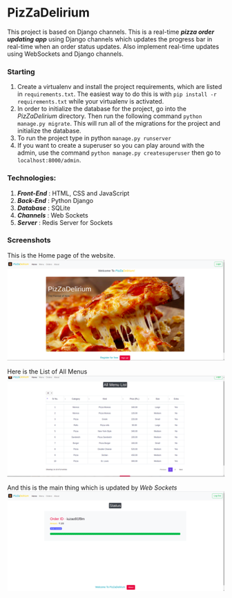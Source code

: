 # PizZaDelirium  

This project is based on Django channels. This is a real-time ***pizza order updating app*** using Django channels which updates the progress bar in real-time when an order status updates. Also implement real-time updates using WebSockets and Django channels.

### Starting  
1) Create a virtualenv and install the project requirements, which are listed in `requirements.txt`. The easiest way to do this is with `pip install -r requirements.txt` while your virtualenv is activated.  
2) In order to initialize the database for the project, go into the *PizZaDelirium* directory. Then run the following command `python manage.py migrate`. This will run all of the migrations for the project and initialize the database. 
3) To run the project type in python `manage.py runserver`  
4) If you want to create a superuser so you can play around with the admin, use the command `python manage.py createsuperuser` then go to `localhost:8000/admin`.

### Technologies:  
1) ***Front-End*** : HTML, CSS and JavaScript  
2) ***Back-End*** : Python Django  
3) ***Database*** : SQLite
4) ***Channels*** : Web Sockets
4) ***Server*** : Redis Server for Sockets

### Screenshots 
This is the Home page of the website.
![Home Page](https://github.com/shubhamjain31/PizZaDelirium/blob/main/Screenshots/image_one.png)

Here is the List of All Menus
![One_Page](https://github.com/shubhamjain31/PizZaDelirium/blob/main/Screenshots/image_two.png)

And this is the main thing which is updated by *Web Sockets*
![One_Page](https://github.com/shubhamjain31/PizZaDelirium/blob/main/Screenshots/image_four.png)
